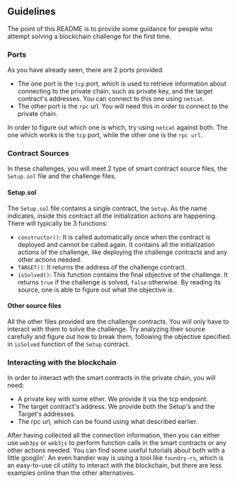 ## Guidelines

The point of this README is to provide some guidance for people who attempt solving a blockchain challenge for the first time.

### Ports

As you have already seen, there are 2 ports provided.

- The one port is the `tcp` port, which is used to retrieve information about connecting to the private chain, such as private key, and the target contract's addresses. You can connect to this one using `netcat`.
- The other port is the `rpc` url. You will need this in order to connect to the private chain.

In order to figure out which one is which, try using `netcat` against both. The one which works is the `tcp` port, while the other one is the `rpc url`.

### Contract Sources

In these challenges, you will meet 2 type of smart contract source files, the `Setup.sol` file and the challenge files.

#### Setup.sol

The `Setup.sol` file contains a single contract, the `Setup`. As the name indicates, inside this contract all the initialization actions are happening. There will typically be 3 functions:

- `constructor()`: It is called automatically once when the contract is deployed and cannot be called again. It contains all the initialization actions of the challenge, like deploying the challenge contracts and any other actions needed.
- `TARGET()`: It returns the address of the challenge contract.
- `isSolved()`: This function contains the final objective of the challenge. It returns `true` if the challenge is solved, `false` otherwise. By reading its source, one is able to figure out what the objective is.

#### Other source files

All the other files provided are the challenge contracts. You will only have to interact with them to solve the challenge. Try analyzing their source carefully and figure out how to break them, following the objective specified in `isSolved` function of the `Setup` contract.

### Interacting with the blockchain

 In order to interact wth the smart contracts in the private chain, you will need:

- A private key with some ether. We provide it via the tcp endpoint.
- The target contract's address. We provide both the Setup's and the Target's addresses.
- The rpc url, which can be found using what described earlier.

After having collected all the connection information, then you can either use `web3py` or `web3js` to perform function calls in the smart contracts or any other actions needed. You can find some useful tutorials about both with a little googlin'.
An even handier way is using a tool like `foundry-rs`, which is an easy-to-use cli utility to interact with the blockchain, but there are less examples online than the other alternatives.
